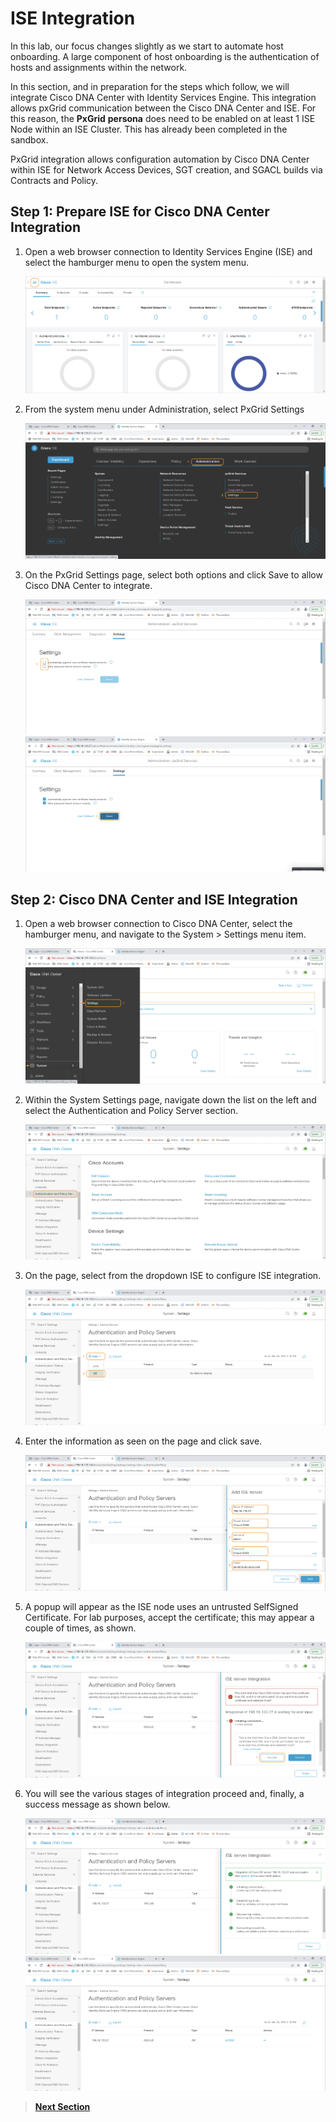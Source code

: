 # ISE Integration

In this lab, our focus changes slightly as we start to automate host onboarding. A large component of host onboarding is the authentication of hosts and assignments within the network. 

In this section, and in preparation for the steps which follow, we will integrate Cisco DNA Center with Identity Services Engine. This integration allows pxGrid communication between the Cisco DNA Center and ISE. For this reason, the **PxGrid** **persona** does need to be enabled on at least 1 ISE Node within an ISE Cluster. This has already been completed in the sandbox. 

PxGrid integration allows configuration automation by Cisco DNA Center within ISE for Network Access Devices, SGT creation, and SGACL builds via Contracts and Policy.

## Step 1: Prepare ISE for Cisco DNA Center Integration

1. Open a web browser connection to Identity Services Engine (ISE) and select the hamburger menu to open the system menu.

   ![json](./images/ise-dashboard.png?raw=true "Import JSON")

2. From the system menu under Administration, select PxGrid Settings

   ![json](./images/ise-menu.png?raw=true "Import JSON")

3. On the PxGrid Settings page, select both options and click Save to allow Cisco DNA Center to integrate.

   ![json](./images/ise-pxgrid-settings.png?raw=true "Import JSON")
   ![json](./images/ise-pxgrid-setup.png?raw=true "Import JSON")

## Step 2: Cisco DNA Center and ISE Integration

1. Open a web browser connection to Cisco DNA Center, select the hamburger menu, and navigate to the System > Settings menu item.

   ![json](./images/dnac-system-settings.png?raw=true "Import JSON")

2. Within the System Settings page, navigate down the list on the left and select the Authentication and Policy Server section.

   ![json](./images/dnac-system-settings-aaa.png?raw=true "Import JSON")

3. On the page, select from the dropdown ISE to configure ISE integration.

   ![json](./images/dnac-system-settings-aaa-ise.png?raw=true "Import JSON")

4. Enter the information as seen on the page and click save.

   ![json](./images/dnac-system-settings-aaa-ise-config.png?raw=true "Import JSON")

5. A popup will appear as the ISE node uses an untrusted SelfSigned Certificate. For lab purposes, accept the certificate; this may appear a couple of times, as shown.

   ![json](./images/dnac-system-settings-aaa-ise-trust.png?raw=true "Import JSON")

6. You will see the various stages of integration proceed and, finally, a success message as shown below.

   ![json](./images/dnac-system-settings-aaa-ise-done.png?raw=true "Import JSON")
   ![json](./images/dnac-system-settings-aaa-ise-complete.png?raw=true "Import JSON")

> [**Next Section**](./dnac-1-hierarchy/03-postman.md)
